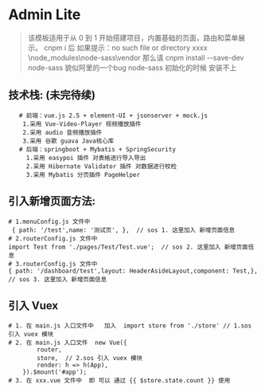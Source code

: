 # Admin Lite
> 该模板适用于从 0 到 1 开始搭建项目，内置基础的页面，路由和菜单展示。
> cnpm i 后  如果提示：no such file or directory  xxxx \node_modules\node-sass\vendor
 那么请  cnpm install --save-dev node-sass   貌似阿里的一个bug  node-sass 初始化的时候 安装不上
   ##  技术栈: (未完待续)
       # 前端：vue.js 2.5 + element-UI + jsonserver + mock.js
        1.采用 Vue-Video-Player 视频播放插件
        2.采用 audio 音频播放插件
        3.采用 谷歌 guava Java核心库
       # 后端：springboot + Mybatis + SpringSecurity
         1.采用 easypoi 插件 对表格进行导入导出 
         2.采用 Hibernate Validator 插件 对数据进行校检
         3.采用 Mybatis 分页插件 PageHelper





  ##  引入新增页面方法:
    # 1.menuConfig.js 文件中 
     { path: '/test',name: '测试页', },  // sos 1. 这里加入 新增页面信息
    # 2.routerConfig.js 文件中  
    import Test from './pages/Test/Test.vue';  // sos 2. 这里加入 新增页面信息
    # 3.routerConfig.js 文件中
    { path: '/dashboard/test',layout: HeaderAsideLayout,component: Test,},  // sos 3. 这里加入 新增页面信息
    
  ##  引入 Vuex
    # 1. 在 main.js 入口文件中   加入  import store from './store' // 1.sos 引入 vuex 模块
    # 2. 在 main.js 入口文件  new Vue({
            router,
            store,  // 2.sos 引入 vuex 模块
            render: h => h(App),
        }).$mount('#app');
    # 3. 在 xxx.vue 文件中  即 可以 通过 {{ $store.state.count }} 使用
        

